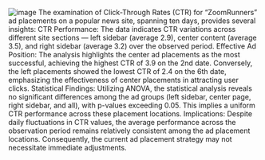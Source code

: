 ![image](https://github.com/galeehh/dashboard-UAS-BI-B/assets/136320512/5b6fd292-5bd9-415a-8d41-4a3f1db98aa8)
The examination of Click-Through Rates (CTR) for “ZoomRunners” ad placements on a popular news site, spanning ten days, provides several insights:
CTR Performance: The data indicates CTR variations across different site sections — left sidebar (average 2.9), center content (average 3.5), and right sidebar (average 3.2) over the observed period.
Effective Ad Position: The analysis highlights the center ad placements as the most successful, achieving the highest CTR of 3.9 on the 2nd date. Conversely, the left placements showed the lowest CTR of 2.4 on the 6th date, emphasizing the effectiveness of center placements in attracting user clicks.
Statistical Findings: Utilizing ANOVA, the statistical analysis reveals no significant differences among the ad groups (left sidebar, center page, right sidebar, and all), with p-values exceeding 0.05. This implies a uniform CTR performance across these placement locations.
Implications: Despite daily fluctuations in CTR values, the average performance across the observation period remains relatively consistent among the ad placement locations. Consequently, the current ad placement strategy may not necessitate immediate adjustments.
